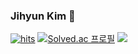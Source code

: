 ### Jihyun Kim 🐨
[![hits](https://myhits.vercel.app/api/hit/https%3A%2F%2Fgithub.com%2Fcodehyunn?color=gray&label=hits&size=small)](https://myhits.vercel.app)
[![Solved.ac
프로필](http://mazassumnida.wtf/api/mini/generate_badge?boj=codehyunn)](https://solved.ac/codehyunn)
<a href="https://codehyunn.github.io/"><img src="https://img.shields.io/badge/blog-555555?style=flat-square&logoColor=white"/></a>

<!--
**codehyunn/codehyunn** is a ✨ _special_ ✨ repository because its `README.md` (this file) appears on your GitHub profile.

Here are some ideas to get you started:

- 🔭 I’m currently working on ...
- 🌱 I’m currently learning ...
- 👯 I’m looking to collaborate on ...
- 🤔 I’m looking for help with ...
- 💬 Ask me about ...
- 📫 How to reach me: ...
- 😄 Pronouns: ...
- ⚡ Fun fact: ...
-->
